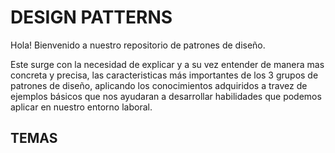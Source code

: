 # DESIGN PATTERNS

Hola! Bienvenido a nuestro repositorio de patrones de diseño.   

Este surge con la necesidad de explicar y a su vez entender de manera mas concreta y precisa, las caracteristicas más importantes de los 3 grupos de patrones de diseño, aplicando los conocimientos adquiridos a travez de ejemplos básicos que nos ayudaran a desarrollar habilidades que podemos aplicar en nuestro entorno laboral.

## TEMAS

